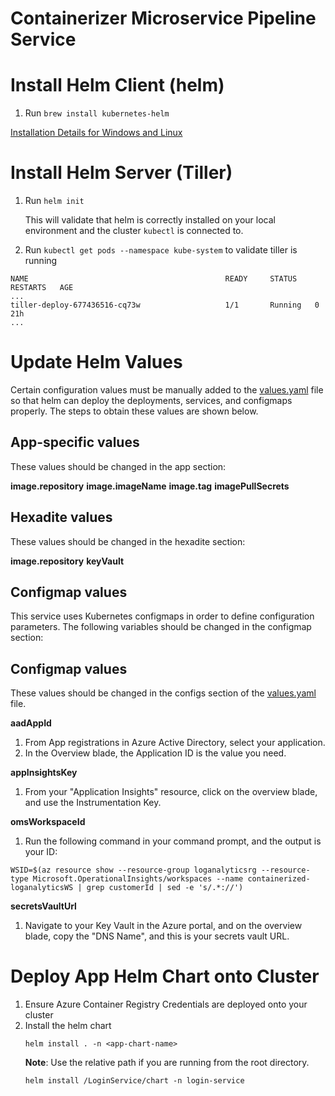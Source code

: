 # Containerizer Microservice Pipeline Service

# Install Helm Client (helm)
1. Run ```brew install kubernetes-helm```

[Installation Details for Windows and Linux](https://docs.helm.sh/using_helm/#installing-helm)

# Install Helm Server (Tiller)
1. Run ```helm init```

    This will validate that helm is correctly installed on your local environment and the cluster ```kubectl``` is connected to.
2. Run ```kubectl get pods --namespace kube-system``` to validate tiller is running

```
NAME                                            READY     STATUS    RESTARTS   AGE
...
tiller-deploy-677436516-cq73w                   1/1       Running   0          21h
...
```

# Update Helm Values
Certain configuration values must be manually added to the [values.yaml](values.yaml) file so that helm can deploy the deployments, services, and configmaps properly. The steps to obtain these values are shown below.

## App-specific values
These values should be changed in the app section:

**image.repository**
**image.imageName**
**image.tag**
**imagePullSecrets**

## Hexadite values
These values should be changed in the hexadite section:

**image.repository**
**keyVault**

## Configmap values
This service uses Kubernetes configmaps in order to define configuration parameters. The following variables should be changed in the configmap section:

## Configmap values
These values should be changed in the configs section of the [values.yaml](values.yaml) file.

**aadAppId**
1. From App registrations in Azure Active Directory, select your application.
2. In the Overview blade, the Application ID is the value you need.
  
**appInsightsKey**
1. From your "Application Insights" resource, click on the overview blade, and use the Instrumentation Key.
  
**omsWorkspaceId**
1. Run the following command in your command prompt, and the output is your ID:
  
```
WSID=$(az resource show --resource-group loganalyticsrg --resource-type Microsoft.OperationalInsights/workspaces --name containerized-loganalyticsWS | grep customerId | sed -e 's/.*://')
```

**secretsVaultUrl**
1. Navigate to your Key Vault in the Azure portal, and on the overview blade, copy the "DNS Name", and this is your secrets vault URL.

# Deploy App Helm Chart onto Cluster
1. Ensure Azure Container Registry Credentials are deployed onto your cluster
2. Install the helm chart
    ```
    helm install . -n <app-chart-name>
    ```
    **Note**: Use the relative path if you are running from the root directory.
    ```
    helm install /LoginService/chart -n login-service
    ```
